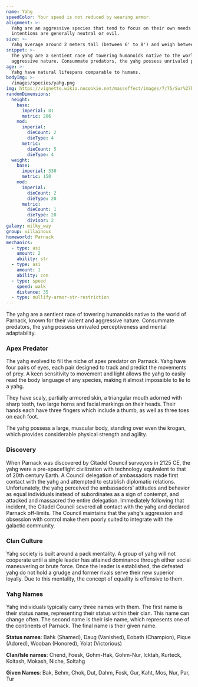 ```yaml
---
name: Yahg
speedColor: Your speed is not reduced by wearing armor.
alignment: >-
  Yahg are an aggressive species that tend to focus on their own needs over others. Often chaotic, their
  intentions are generally neutral or evil.
size: >-
  Yahg average around 2 meters tall (between 6' to 8') and weigh between 250 and 350 pounds. Your size is Medium.
snippet: >-
  The yahg are a sentient race of towering humanoids native to the world of Parnack, known for their violent and
  aggressive nature. Consummate predators, the yahg possess unrivaled perceptiveness and mental adaptability.
age: >-
  Yahg have natural lifespans comparable to humans.
bodyImg: >-
  /images/species/yahg.png
img: https://vignette.wikia.nocookie.net/masseffect/images/7/75/Sur%27kesh_yahg.png/revision/latest/scale-to-width-down/722?cb=20120724103813
randomDimensions:
  height:
    base:
      imperial: 81
      metric: 206
    mod:
      imperial:
        dieCount: 2
        dieType: 4
      metric:
        dieCount: 5
        dieType: 4
  weight:
    base:
      imperial: 330
      metric: 150
    mod:
      imperial:
        dieCount: 2
        dieType: 20
      metric:
        dieCount: 1
        dieType: 20
        divisor: 2
galaxy: milky_way
group: villainous
homeworld: Parnack
mechanics:
  - type: asi
    amount: 2
    ability: str
  - type: asi
    amount: 1
    ability: con
  - type: speed
    speed: walk
    distance: 35
  - type: nullify-armor-str-restriction
---
```

The yahg are a sentient race of towering humanoids native to the world of Parnack, known for their violent and
aggressive nature. Consummate predators, the yahg possess unrivaled perceptiveness and mental adaptability.

### Apex Predator
The yahg evolved to fill the niche of apex predator on Parnack. Yahg have four pairs of eyes, each pair designed to
track and predict the movements of prey. A keen sensitivity to movement and light allows the yahg to easily read the
body language of any species, making it almost impossible to lie to a yahg.

They have scaly, partially armored skin, a triangular mouth adorned with sharp teeth, two large horns and facial
markings on their heads. Their hands each have three fingers which include a thumb, as well as three toes on each foot.

The yahg possess a large, muscular body, standing over even the krogan, which provides considerable physical strength and agility.

### Discovery
When Parnack was discovered by Citadel Council surveyors in 2125 CE, the yahg were a pre-spaceflight civilization with
technology equivalent to that of 20th century Earth. A Council delegation of ambassadors made first contact with the
yahg and attempted to establish diplomatic relations. Unfortunately, the yahg perceived the ambassadors' attitudes and
behavior as equal individuals instead of subordinates as a sign of contempt, and attacked and massacred the entire
delegation. Immediately following that incident, the Citadel Council severed all contact with the yahg and declared
Parnack off-limits. The Council maintains that the yahg's aggression and obsession with control make them poorly suited
to integrate with the galactic community.

### Clan Culture
Yahg society is built around a pack mentality. A group of yahg will not cooperate until a single leader has attained
dominance through either social maneuvering or brute force. Once the leader is established, the defeated yahg do not
hold a grudge and former rivals serve their new superior loyally. Due to this mentality, the concept of equality is
offensive to them.

### Yahg Names
Yahg individuals typically carry three names with them. The first name is their status name, representing their status
within their clan. This name can change often. The second name is their isle name, which represents one of the
continents of Parnack. The final name is their given name.

__Status names__: Bahk (Shamed), Daug (Vanished), Eobath (Champion), Pique (Adored), Wooban (Honored), Yolat (Victorious)

__Clan/Isle names__: Chend, Foesk, Gohm-Hak, Gohm-Nur, Icktah, Kurteck, Koltash, Mokash, Niche, Soltahg

__Given Names__: Bak, Behm, Chok, Dut, Dahm, Fosk, Gur, Kaht, Mos, Nur, Par, Tur
